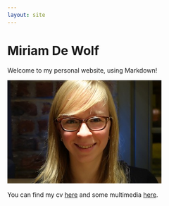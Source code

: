 ```yaml
---
layout: site
---
```

# Miriam De Wolf
Welcome to my personal website, using Markdown!

![This is me](images/kleine_miriam.jpg)

You can find my cv [here](cv) and some multimedia [here](multimedia).

